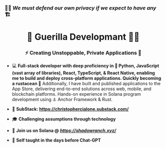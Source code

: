 ### 🏴‍☠️ *We must defend our own privacy if we expect to have any* 🏗️


<h1 align="center">💾 Guerilla Developmant 🏴‍☠️</h1>
<h3 align="center">⚡ Creating Unstoppable, Private Applications 🔮</h3> 

- 💻 **Full-stack developer with deep proficiency in 🐍 Python, JavaScript (vast array of libraries), React, TypeScript, & React Native, enabling me to build and deploy cross-platform applications. Quickly becoming a rustacean 🦀** Additionally, I have built and published applications to the App Store, delivering end-to-end solutions across web, mobile, and blockchain platforms. Hands-on experience in Solana program development using ⚓️ Anchor Framework & Rust.
  
- 📄 **SubStack: https://christophercialone.substack.com/**
  
- 🎓 **Challenging assumptions through technology**

- :test_tube:   **Join us on Solana  @ *https://shadowranch.xyz/***

- 🥷 **Self taught in the days before Chat-GPT**




